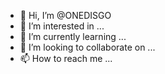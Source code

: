 - 👋 Hi, I’m @ONEDISGO
- 👀 I’m interested in ...
- 🌱 I’m currently learning ...
- 💞️ I’m looking to collaborate on ...
- 📫 How to reach me ...

<!---
ONEDISGO/ONEDISGO is a ✨ special ✨ repository because its `README.md` (this file) appears on your GitHub profile.
You can click the Preview link to take a look at your changes.
--->

